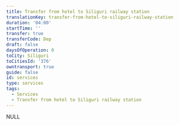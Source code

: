 ```yaml
---
title: Transfer from hotel to Siliguri railway station
translationKey: transfer-from-hotel-to-siliguri-railway-station
duration: '04:00'
startTime: ''
transfer: true
transferCode: Dep
draft: false
daysOfOperation: 0
toCity: Siliguri
toCitiesId: '376'
owntransport: true
guide: false
id: services
type: services
tags:
  - Services
  - Transfer from hotel to Siliguri railway station
---
```

NULL